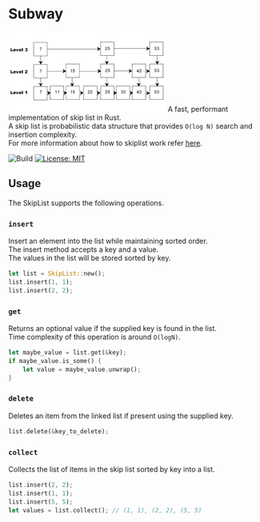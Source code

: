 Subway
========

![skiplist image](subway.png "Skiplist")
A fast, performant implementation of skip list in Rust.  
A skip list is probabilistic data structure that provides `O(log N)` search and insertion complexity.  
For more information about how to skiplist work refer [here](https://en.wikipedia.org/wiki/Skip_list).

![Build](https://github.com/sushrut141/skiplist/workflows/Rust/badge.svg)
[![License: MIT](https://img.shields.io/badge/License-MIT-brightgreen.svg)](https://opensource.org/licenses/MIT)

## Usage

The SkipList supports the following operations.

### `insert`

Insert an element into the list while maintaining sorted order.  
The insert method accepts a key and a value.   
The values in the list will be stored sorted by key.

```rust
let list = SkipList::new();
list.insert(1, 1);
list.insert(2, 2);
```

### `get`

Returns an optional value if the supplied key is found in the list.  
Time complexity of this operation is around `O(logN)`.

```rust
let maybe_value = list.get(&key);
if maybe_value.is_some() {
    let value = maybe_value.unwrap();
} 
```

### `delete`

Deletes an item from the linked list if present using the supplied key.

```rust
list.delete(&key_to_delete);
```

### `collect`

Collects the list of items in the skip list sorted by key into a list.

```rust
list.insert(2, 2);
list.insert(1, 1);
list.insert(5, 5);
let values = list.collect(); // (1, 1), (2, 2), (5, 5)
```
